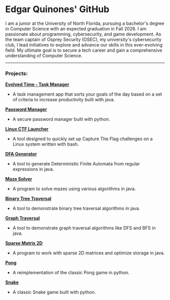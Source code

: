 # Edgar Quinones' GitHub

I am a junior at the University of North Florida, pursuing a bachelor's degree in Computer Science with an expected graduation in Fall 2026. I am passionate about programming, cybersecurity, and game development. As the team captain of Osprey Security (OSEC), my university's cybersecurity club, I lead initiatives to explore and advance our skills in this ever-evolving field. My ultimate goal is to secure a tech career and gain a comprehensive understanding of Computer Science.

---

### Projects:
**[Evolved Time - Task Manager](https://github.com/EdgarQuinones/Evolved-Time)**
- A task management app that sorts your goals of the day based on a set of criteria to increase productivity built with java.

**[Password Manager](https://github.com/EdgarQuinones/Password-Manager)**  
- A secure password manager built with python.

**[Linux CTF Launcher](https://github.com/EdgarQuinones/Linux-CTF-Launcher)**  
- A tool designed to quickly set up Capture The Flag challenges on a Linux system written with bash.
  
**[DFA Generator](https://github.com/EdgarQuinones/DFA-Generator/tree/main)**  
- A tool to generate Deterministic Finite Automata from regular expressions in java.
  
**[Maze Solver](https://github.com/EdgarQuinones/Maze-Solver)**  
- A program to solve mazes using various algorithms in java.

**[Binary Tree Traversal](https://github.com/EdgarQuinones/Binary-Tree-Traversal)**  
- A tool to demonstrate binary tree traversal algorithms in java.

**[Graph Traversal](https://github.com/EdgarQuinones/Graph-Traversal)**  
- A tool to demonstrate graph traversal algorithms like DFS and BFS in java.

**[Sparse Matrix 2D](https://github.com/EdgarQuinones/Sparse-Matrix-2D)**  
- A program to work with sparse 2D matrices and optimize storage in java.

**[Pong](https://github.com/EdgarQuinones/Pong)**  
- A reimplementation of the classic Pong game in python.

**[Snake](https://github.com/EdgarQuinones/Snake)**  
- A classic Snake game built with python.
